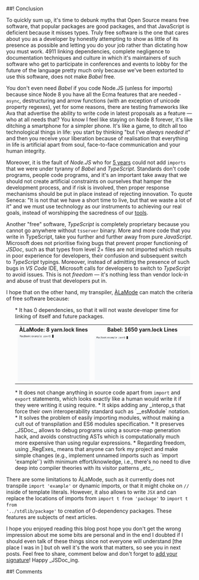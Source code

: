 ##! Conclusion

To quickly sum up, it's time to debunk myths that Open Source means free software, that popular packages are good packages, and that JavaScript is deficient because it misses types. Truly free software is the one that cares about you as a developer by honestly attempting to show as little of its presence as possible and letting you do your job rather than dictating how you must work. 4911 linking dependencies, complete negligence to documentation techniques and culture in which it's maintainers of such software who get to participate in conferences and events to lobby for the future of the language pretty much only because we've been extorted to use this software, does not make _Babel_ free.

You don't even need _Babel_ if you code Node.JS (unless for imports) because since Node 8 you have all the Ecma features that are needed - <code>async</code>, destructuring and arrow functions (with an exception of unicode property regexes), yet for some reasons, there are testing frameworks like Ava that advertise the ability to write code in latest proposals as a feature &mdash; who at all needs that? You know I feel like staying on Node 8 forever, it's like ditching a smartphone for a simpler phone. It's like a game, to ditch all too technological things in life: you start by thinking "but I've _always needed it_" and then you receive your liberation because of realisation that everything in life is artificial apart from soul, face-to-face communication and your human integrity.

<!-- <plate alt="me with art deco logo" responsive sizes="(min-width: 768px) 45vw" webp="photo" src="img/one-year/alamode/art-deco2.JPG" class="img-fluid">The only ideology that I do belong to, is _Art Deco_. It's been quite a lot of work this week on all the material, so please share it using the buttons in the top left corner so that my company does get a chance to live (and earn me some money I can spend on food 😜). -->

 <!-- and I've lost some weight from what I have remaining of my semi-vegan bones already  If you liked the article, . Remember, the aim of all this is to stand up for the truth, hard work and art of development against corporate cheats who pretend like they care for community while having done nothing for it. -->
<!-- </plate> -->

Moreover, it is the fault of _Node.JS_ who for [5 years](https://2ality.com/2014/09/es6-modules-final.html) could not add <code>imports</code> that we were under tyranny of _Babel_ and _TypeScript_. Standards don't code programs, people code programs, and it's an important take away that we should not create artificial constraints on ourselves that hamper the development process, and if risk is involved, then proper response mechanisms should be put in place instead of rejecting innovation. To quote Seneca: "It is not that we have a short time to live, but that we waste a lot of it" and we must use technology as our instruments to achieving our real goals, instead of worshipping the sacredness of our <ins>tools</ins>.

<!-- The world has gone astray and to fill in the gap in our spiritual longing we invent such sophisticated technology that is not really needed, and is there to serve rich capitalists enslaving us more and more by imprinting artificial cultural values where iPhone is your new Jesus and 5G is the Holy Spirit and to become a "unicorn" is to go to heaven. But it doesn't have to be like that. Even if you're not religious, find what makes you *human* to receive <ins>your</ins> *freedom*. For me, this is what _Art Deco_ software is about. -->

Another "free" software, _TypeScript_ is completely proprietary because you cannot go anywhere without `tsserver` binary. More and more code that you write in TypeScript, take you further and further away from pure _JavaScript_. Microsoft does not prioritise fixing bugs that prevent proper functioning of _JSDoc_, such as that types from level 2+ files are not imported which results in poor experience for developers, their confusion and subsequent switch to _TypeScript_ typings. Moreover, instead of admitting the presence of such bugs in _VS Code_ IDE, Microsoft calls for developers to switch to _TypeScript_ to avoid issues. This is not *freedom* &mdash; it's nothing less than vendor lock-in and abuse of trust that developers put in.

I hope that on the other hand, my transpiler, [ÀLaMode](alamode) can match the criteria of free software because:

<ol>
* It has 0 dependencies, so that it will not waste developer time for linking of itself and future packages.
<table style="max-width:100%;">
<tbody><tr><th>ÀLaMode: 8 yarn.lock lines</th><th>Babel: 1650 yarn.lock Lines</th></tr>
<tr><td>
<img src="./img/yarn-add-alamode.gif" alt="Installing ÀLaMode in 1 sec" img-fluid />
</td>
<td>
<img src="./img/yarn-add-babel2.gif" alt="Linking Babel's Dependencies in 20 sec" img-fluid />
</td></tr>
</tbody></table>
* It does not change anything in source code apart from <code>import</code> and <code>export</code> statements, which looks exactly like a human would write it if they were writing it using require.
* It skips adding any _interop_s that force their own interoperability standard such as `__esModule` notation.
* It solves the problem of easily importing modules, without making a cult out of transpilation and ES6 modules specification.
* It preserves _JSDoc_, allows to debug programs using a source-map generation hack, and avoids constructing ASTs which is computationally much more expensive than using regular expressions.
* Regarding freedom, using _RegExes_ means that anyone can fork my project and make simple changes (e.g., implement unnamed imports such as `import 'example'`) with minimum effort/knowledge, i.e., there's no need to dive deep into compiler theories with its visitor patterns _etc_.
<!-- * It can replace the locations of imports from <code>import t from 'package'</code> to <code>import t from '../stdlib/package'</code> to facilitate creation of  -->
</ol>

There are some limitations to ÀLaMode, such as it currently does not transpile <code>import 'example'</code> or dynamic imports, or that it might choke on `//` inside of template literals. However, it also allows to write `JSX` and can replace the locations of imports from <code>import t from 'package'</code> to <code>import t from '../stdlib/package'</code> to creation of 0-dependency packages. These features are subjects of next articles.

I hope you enjoyed reading this blog post hope you don't get the wrong impression about me some bits are personal and in the end I doubted if I should even talk of these things since not everyone will understand &#91;the place I was in &#93; but oh well it's the work that matters, so see you in next posts. Feel free to share, comment below and don't forget to [add your signature](signature)! Happy _JSDoc_ing.

<!-- end section -->
<section-break />

##! Comments

  <akashic-comments api-key="akashic" />

</div>